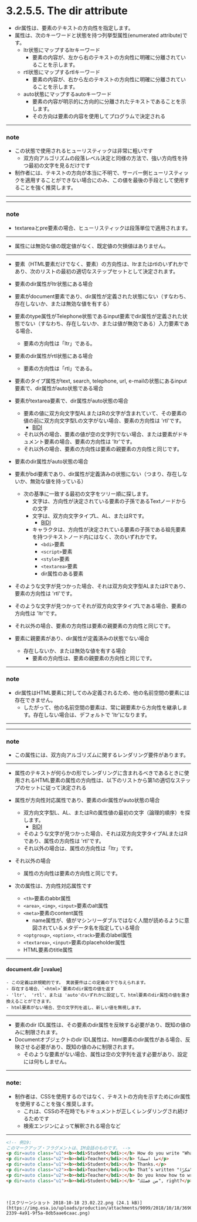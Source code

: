 # 3.2.5.5. The dir attribute

- dir属性は、要素のテキストの方向性を指定します。
- 属性は、次のキーワードと状態を持つ列挙型属性(enumerated attribute)です。
    - ltr状態にマップするltrキーワード
        - 要素の内容が、左から右のテキストの方向性に明確に分離されていることを示します。
    - rtl状態にマップするrtlキーワード
        - 要素の内容が、右から左のテキストの方向性に明確に分離されていることを示します。
    - auto状態にマップするautoキーワード
        - 要素の内容が明示的に方向的に分離されたテキストであることを示します。
        - その方向は要素の内容を使用してプログラムで決定される

***
### note
- この状態で使用されるヒューリスティックは非常に粗いです
    - 双方向アルゴリズムの段落レベル決定と同様の方法で、強い方向性を持つ最初の文字を見るだけです
- 制作者には、テキストの方向が本当に不明で、サーバー側ヒューリスティックを適用することができない場合にのみ、この値を最後の手段として使用することを強く推奨します。
***

***
### note
- textareaとpre要素の場合、ヒューリスティックは段落単位で適用されます。
***

- 属性には無効な値の既定値がなく、既定値の欠損値はありません。

***

- 要素（HTML要素だけでなく、要素）の方向性は、ltrまたはrtlのいずれかであり、次のリストの最初の適切なステップセットとして決定されます。


- 要素のdir属性がltr状態にある場合
- 要素がdocument要素であり、dir属性が定義された状態にない（すなわち、存在しないか、または無効な値を有する）
- 要素のtype属性がTelephone状態であるinput要素でdir属性が定義された状態でない（すなわち、存在しないか、または値が無効である）入力要素である場合、
    - 要素の方向性は「ltr」である。

- 要素のdir属性がrtl状態にある場合
    - 要素の方向性は「rtl」である。

- 要素のタイプ属性がtext, search, telephone, url, e-mailの状態にあるinput要素で、dir属性がauto状態である場合
- 要素がtextarea要素で、dir属性がauto状態の場合
    - 要素の値に双方向文字型ALまたはRの文字が含まれていて、その要素の値の前に双方向文字型Lの文字がない場合、要素の方向性は 'rtl'です。
        -  [BIDI](https://www.w3.org/TR/html/references.html#biblio-bidi)
    - それ以外の場合、要素の値が空の文字列でない場合、または要素がドキュメント要素の場合、要素の方向性は 'ltr'です。
    - それ以外の場合、要素の方向性は要素の親要素の方向性と同じです。

- 要素のdir属性がauto状態の場合
- 要素がbdi要素であり、dir属性が定義済みの状態にない（つまり、存在しないか、無効な値を持っている）
    - 次の基準に一致する最初の文字をツリー順に探します。
        - 文字は、方向性が決定されている要素の子孫であるTextノードからの文字
        - 文字は、双方向文字タイプL、AL、またはRです。
            - [BIDI](https://www.w3.org/TR/html/references.html#biblio-bidi)
        - キャラクタは、方向性が決定されている要素の子孫である祖先要素を持つテキストノード内にはなく、次のいずれかです。
             - `<bdi>`要素
             - `<script>`要素
             - `<style>`要素
             - `<textarea>`要素
             - dir属性のある要素

- そのような文字が見つかった場合、それは双方向文字型ALまたはRであり、要素の方向性は 'rtl'です。
- そのような文字が見つかってそれが双方向文字タイプLである場合、要素の方向性は 'ltr'です。
- それ以外の場合、要素の方向性は要素の親要素の方向性と同じです。


- 要素に親要素があり、dir属性が定義済みの状態でない場合
    - 存在しないか、または無効な値を有する場合
        - 要素の方向性は、要素の親要素の方向性と同じです。

***
### note
- dir属性はHTML要素に対してのみ定義されるため、他の名前空間の要素には存在できません。
    - したがって、他の名前空間の要素は、常に親要素から方向性を継承します。存在しない場合は、デフォルトで 'ltr'になります。
***

***
### note
- この属性には、双方向アルゴリズムに関するレンダリング要件があります。
***

- 属性のテキストが何らかの形でレンダリングに含まれるべきであるときに使用されるHTML要素の属性の方向性は、以下のリストから第1の適切なステップのセットに従って決定される


- 属性が方向性対応属性であり、要素のdir属性がauto状態の場合
    - 双方向文字型L、AL、またはRの属性値の最初の文字（論理的順序）を探します。
        - [BIDI](https://www.w3.org/TR/html/references.html#biblio-bidi)
    - そのような文字が見つかった場合、それは双方向文字タイプALまたはRであり、属性の方向性は 'rtl'です。
    - それ以外の場合は、属性の方向性は「ltr」です。
- それ以外の場合
    - 属性の方向性は要素の方向性と同じです。


- 次の属性は、方向性対応属性です
    - `<th>`要素のabbr属性
    - `<area>`, `<img>`, `<input>`要素のalt属性
    - `<meta>`要素のcontent属性
        - name属性が、値がマシンリーダブルではなく人間が読めるように意図されているメタデータ名を指定している場合
    - `<optgroup>`, `<option>`, `<track>`要素のlabel属性
    - `<textarea>`, `<input>`要素のplaceholder属性
    - HTML要素のtitle属性



***

#### document.dir [=value]
    - この定義は非規範的です。 実装要件はこの定義の下で与えられます。
    - 存在する場合、`<html>`要素のdir属性の値を返す
    - 'ltr'、 'rtl'、または 'auto'のいずれかに設定して、html要素のdir属性の値を置き換えることができます。
    - html要素がない場合、空の文字列を返し、新しい値を無視します。

***

- 要素のdir IDL属性は、その要素のdir属性を反映する必要があり、既知の値のみに制限されます。
- Documentオブジェクトのdir IDL属性は、html要素のdir属性がある場合、反映させる必要があり、既知の値のみに制限されます。
    - そのような要素がない場合、属性は空の文字列を返す必要があり、設定には何もしません。


***
### note:
- 制作者は、CSSを使用するのではなく、テキストの方向を示すためにdir属性を使用することを強く推奨します。
    - これは、CSSの不在時でもドキュメントが正しくレンダリングされ続けるためです
    - 検索エンジンによって解釈される場合など
***


```html
<!-- 例19:
このマークアップ・フラグメントは、IM会話のものです。 -->
<p dir=auto class="u1"><b><bdi>Student</bdi>:</b> How do you write "What’s your name?" in Arabic?</p>
<p dir=auto class="u2"><b><bdi>Teacher</bdi>:</b> ما اسمك؟</p>
<p dir=auto class="u1"><b><bdi>Student</bdi>:</b> Thanks.</p>
<p dir=auto class="u2"><b><bdi>Teacher</bdi>:</b> That’s written "شكرًا".</p>
<p dir=auto class="u2"><b><bdi>Teacher</bdi>:</b> Do you know how to write "Please"?</p>
<p dir=auto class="u1"><b><bdi>Student</bdi>:</b> "من فضلك", right?</p>
```

<!--
適切なスタイルシートと、p要素のデフォルトの配置スタイル、
つまり段落の開始辺にテキストを揃えた場合、
結果のレンダリングは次のようになります。-->

<!--
前述のように、 'auto'値は万能薬ではありません。
この例の最後の段落は、右から左へのテキストであると誤解されています。
なぜなら、アラビア語の文字で始まるからです。
アラビア語のテキストの左側にあるように。
-->
```


![スクリーンショット 2018-10-18 23.02.22.png (24.1 kB)](https://img.esa.io/uploads/production/attachments/9099/2018/10/18/36903/7f59cb5e-2339-4a91-9f5a-8db5aae6caac.png)
